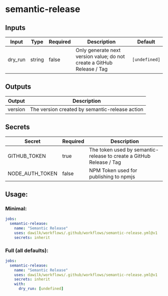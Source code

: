 # semantic-release
## Inputs
| Input   | Type   | Required | Description                                                            | Default       |
| ------- | ------ | -------- | ---------------------------------------------------------------------- | ------------- |
| dry_run | string | false    | Only generate next version value; do not create a GitHub Release / Tag | `[undefined]` |
## Outputs
| Output  | Description                                    |
| ------- | ---------------------------------------------- |
| version | The version created by semantic-release action |
## Secrets
| Secret          | Required | Description                                                         |
| --------------- | -------- | ------------------------------------------------------------------- |
| GITHUB_TOKEN    | true     | The token used by semantic-release to create a GitHub Release / Tag |
| NODE_AUTH_TOKEN | false    | NPM Token used for publishing to npmjs                              |
## Usage:
### Minimal:
```yaml
jobs:
  semantic-release:
    name: "Semantic Release"
    uses: dawilk/workflows/.github/workflows/semantic-release.yml@v1
    secrets: inherit
```
### Full (all defaults):
```yaml
jobs:
  semantic-release:
    name: "Semantic Release"
    uses: dawilk/workflows/.github/workflows/semantic-release.yml@v1
    secrets: inherit
    with:
      dry_run: [undefined]
```
